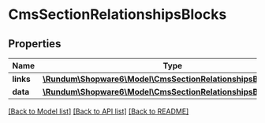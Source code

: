# CmsSectionRelationshipsBlocks

## Properties
Name | Type | Description | Notes
------------ | ------------- | ------------- | -------------
**links** | [**\Rundum\Shopware6\Model\CmsSectionRelationshipsBlocksLinks**](CmsSectionRelationshipsBlocksLinks.md) |  | [optional] 
**data** | [**\Rundum\Shopware6\Model\CmsSectionRelationshipsBlocksData[]**](CmsSectionRelationshipsBlocksData.md) |  | [optional] 

[[Back to Model list]](../../README.md#documentation-for-models) [[Back to API list]](../../README.md#documentation-for-api-endpoints) [[Back to README]](../../README.md)

